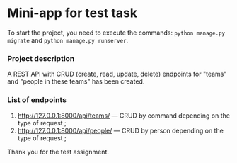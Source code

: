 # Mini-app for test task

To start the project, you need to execute the commands: `python manage.py migrate` and `python manage.py runserver`.

### Project description
A REST API with CRUD (create, read, update, delete) endpoints for "teams" and "people in these teams" has been created.

### List of endpoints
1. http://127.0.0.1:8000/api/teams/ — CRUD by command depending on the type of request ;
2. http://127.0.0.1:8000/api/people/ — CRUD by person depending on the type of request ;

Thank you for the test assignment.